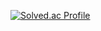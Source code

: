 [![Solved.ac Profile](http://mazassumnida.wtf/api/v2/generate_badge?boj=cathy2750)](https://solved.ac/cathy2750/)
